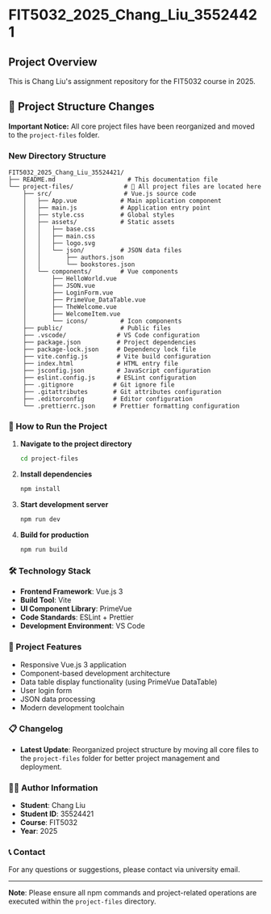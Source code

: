 # FIT5032_2025_Chang_Liu_35524421

## Project Overview

This is Chang Liu's assignment repository for the FIT5032 course in 2025.

## 📁 Project Structure Changes

**Important Notice:** All core project files have been reorganized and moved to the `project-files` folder.

### New Directory Structure

```
FIT5032_2025_Chang_Liu_35524421/
├── README.md                    # This documentation file
└── project-files/              # 📂 All project files are located here
    ├── src/                    # Vue.js source code
    │   ├── App.vue            # Main application component
    │   ├── main.js            # Application entry point
    │   ├── style.css          # Global styles
    │   ├── assets/            # Static assets
    │   │   ├── base.css
    │   │   ├── main.css
    │   │   ├── logo.svg
    │   │   └── json/          # JSON data files
    │   │       ├── authors.json
    │   │       └── bookstores.json
    │   └── components/        # Vue components
    │       ├── HelloWorld.vue
    │       ├── JSON.vue
    │       ├── LoginForm.vue
    │       ├── PrimeVue_DataTable.vue
    │       ├── TheWelcome.vue
    │       ├── WelcomeItem.vue
    │       └── icons/         # Icon components
    ├── public/                # Public files
    ├── .vscode/              # VS Code configuration
    ├── package.json          # Project dependencies
    ├── package-lock.json     # Dependency lock file
    ├── vite.config.js        # Vite build configuration
    ├── index.html            # HTML entry file
    ├── jsconfig.json         # JavaScript configuration
    ├── eslint.config.js      # ESLint configuration
    ├── .gitignore           # Git ignore file
    ├── .gitattributes       # Git attributes configuration
    ├── .editorconfig        # Editor configuration
    └── .prettierrc.json     # Prettier formatting configuration
```

### 🚀 How to Run the Project

1. **Navigate to the project directory**
   ```bash
   cd project-files
   ```

2. **Install dependencies**
   ```bash
   npm install
   ```

3. **Start development server**
   ```bash
   npm run dev
   ```

4. **Build for production**
   ```bash
   npm run build
   ```

### 🛠️ Technology Stack

- **Frontend Framework**: Vue.js 3
- **Build Tool**: Vite
- **UI Component Library**: PrimeVue
- **Code Standards**: ESLint + Prettier
- **Development Environment**: VS Code

### 📝 Project Features

- Responsive Vue.js 3 application
- Component-based development architecture
- Data table display functionality (using PrimeVue DataTable)
- User login form
- JSON data processing
- Modern development toolchain

### 📋 Changelog

- **Latest Update**: Reorganized project structure by moving all core files to the `project-files` folder for better project management and deployment.

### 👨‍💻 Author Information

- **Student**: Chang Liu
- **Student ID**: 35524421
- **Course**: FIT5032
- **Year**: 2025

### 📞 Contact

For any questions or suggestions, please contact via university email.

---

**Note**: Please ensure all npm commands and project-related operations are executed within the `project-files` directory.